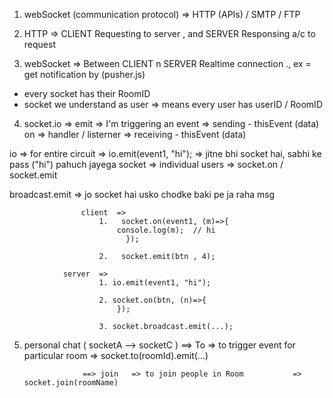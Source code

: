 1.  webSocket (communication protocol) => HTTP (APIs) / SMTP / FTP

2.  HTTP 	=> CLIENT Requesting to server , and SERVER Responsing a/c to request
3.  webSocket   => Between CLIENT n SERVER Realtime connection  .,  ex = get notification by (pusher.js) 

 * every socket has their RoomID
 * socket we understand as user  => means every user has userID / RoomID
 
4. socket.io  => emit => I'm triggering an event  => sending   -  thisEvent (data)
		 on    => handler / listerner	   => receiving - thisEvent (data)

io    	=> for entire circuit   =>  io.emit(event1, "hi");  => jitne bhi socket hai, sabhi ke pass ("hi") pahuch jayega
socket  => individual users  	=>  socket.on / socket.emit 

broadcast.emit => jo socket hai usko chodke baki pe ja raha msg

         			client  => 
						1.   socket.on(event1, (m)=>{
							console.log(m);  // hi	
						      });
					
						2.   socket.emit(btn , 4);

				server  =>    
						1. io.emit(event1, "hi");
						
						2. socket.on(btn, (n)=>{
						    });

						3. socket.broadcast.emit(...);


5. personal chat ( socketA --> socketC ) ==> To  => to trigger event for particular room   => socket.to(roomId).emit(...)
						
					==> join   => to join people in Room		   => socket.join(roomName)
